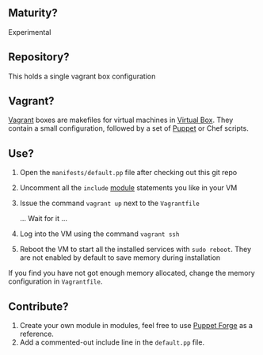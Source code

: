Maturity?
---------
Experimental

Repository?
-----------
This holds a single vagrant box configuration

Vagrant?
--------
[Vagrant](http://vagrantup.com/) boxes are makefiles for virtual machines in [Virtual Box](https://www.virtualbox.org/). They contain a small configuration, followed by a set of [Puppet](http://puppetlabs.com/) or Chef scripts.

Use?
----
1.  Open the `manifests/default.pp` file after checking out this git repo
2.  Uncomment all the `include` [module](https://github.com/xebia/vagrantboxes/tree/master/modules) statements you like in your VM
3.  Issue the command `vagrant up` next to the `Vagrantfile`

    ... Wait for it ...

4.  Log into the VM using the command `vagrant ssh`
5.  Reboot the VM to start all the installed services with `sudo reboot`. They are not enabled by default to save memory during installation

If you find you have not got enough memory allocated, change the memory configuration in `Vagrantfile`.

Contribute?
-----------
1.  Create your own module in modules, feel free to use [Puppet Forge](http://forge.puppetlabs.com/) as a reference.
2.  Add a commented-out include line in the `default.pp` file.

